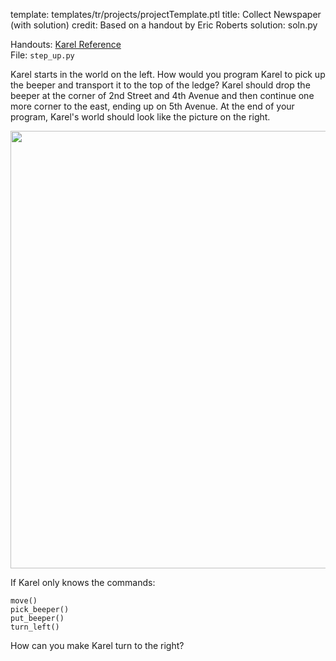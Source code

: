 template: templates/tr/projects/projectTemplate.ptl
title: Collect Newspaper (with solution)
credit: Based on a handout by Eric Roberts
solution: soln.py

Handouts: [Karel Reference]({{pathToRoot}}en/resources/karel.html)<br/>
File: `step_up.py` <br/>

Karel starts in the world on the left. How would you program Karel to pick up the beeper and transport it to the top of the ledge?  Karel should drop the beeper at the corner of 2nd Street and 4th Avenue and then continue one more corner to the east, ending up on 5th Avenue. At the end of your program, Karel's world should look like the picture on the right.

<center>
<img style="width:700px" class="psetImg" src="{{pathToRoot}}img/projects/stepUp/stepUp.png">	
</center>

If Karel only knows the commands:
```
move()
pick_beeper()
put_beeper()
turn_left()
```

How can you make Karel turn to the right?
